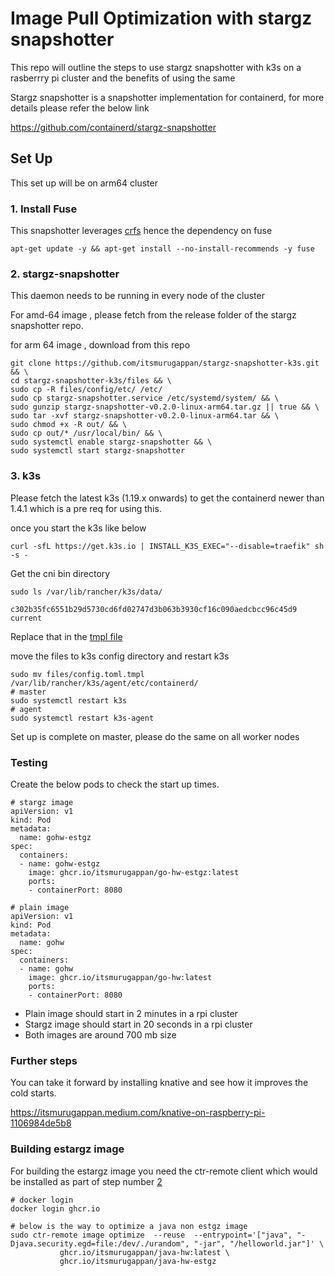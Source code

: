 # Image Pull Optimization with stargz snapshotter 

This repo will outline the steps to use stargz snapshotter with k3s on a 
rasberrry pi cluster and the benefits of using the same

Stargz snapshotter is a snapshotter implementation for containerd, for more details 
please refer the below link

https://github.com/containerd/stargz-snapshotter

## Set Up

This set up will be on arm64 cluster

### 1. Install Fuse

This snapshotter leverages [crfs](https://github.com/google/crfs) hence the 
dependency on fuse

```shell
apt-get update -y && apt-get install --no-install-recommends -y fuse
```

### 2. stargz-snapshotter

This daemon needs to be running in every node of the cluster

For amd-64 image , please fetch from the release folder of the stargz snapshotter repo.

for arm 64 image , download from this repo

```shell
git clone https://github.com/itsmurugappan/stargz-snapshotter-k3s.git && \
cd stargz-snapshotter-k3s/files && \
sudo cp -R files/config/etc/ /etc/
sudo cp stargz-snapshotter.service /etc/systemd/system/ && \
sudo gunzip stargz-snapshotter-v0.2.0-linux-arm64.tar.gz || true && \
sudo tar -xvf stargz-snapshotter-v0.2.0-linux-arm64.tar && \
sudo chmod +x -R out/ && \
sudo cp out/* /usr/local/bin/ && \
sudo systemctl enable stargz-snapshotter && \
sudo systemctl start stargz-snapshotter
```

### 3. k3s

Please fetch the latest k3s (1.19.x onwards) to get the containerd newer than 1.4.1 which is a pre req for using this.

once you start the k3s like below
```
curl -sfL https://get.k3s.io | INSTALL_K3S_EXEC="--disable=traefik" sh -s -
```
Get the cni bin directory

```shell
sudo ls /var/lib/rancher/k3s/data/

c302b35fc6551b29d5730cd6fd02747d3b063b3930cf16c090aedcbcc96c45d9  current
```
Replace that in the [tmpl file](./files/config.toml.tmpl#L19)

move the files to k3s config directory and restart k3s

```shell
sudo mv files/config.toml.tmpl /var/lib/rancher/k3s/agent/etc/containerd/
# master
sudo systemctl restart k3s
# agent
sudo systemctl restart k3s-agent
```

Set up is complete on master, please do the same on all worker nodes

### Testing

Create the below pods to check the start up times.

```
# stargz image
apiVersion: v1
kind: Pod
metadata:
  name: gohw-estgz
spec:
  containers:
  - name: gohw-estgz
    image: ghcr.io/itsmurugappan/go-hw-estgz:latest
    ports:
    - containerPort: 8080 

# plain image
apiVersion: v1
kind: Pod
metadata:
  name: gohw
spec:
  containers:
  - name: gohw
    image: ghcr.io/itsmurugappan/go-hw:latest
    ports:
    - containerPort: 8080 
```
* Plain image should start in 2 minutes in a rpi cluster
* Stargz image should start in 20 seconds in a rpi cluster
* Both images are around 700 mb size

### Further steps

You can take it forward by installing knative and see how it improves the cold starts.

https://itsmurugappan.medium.com/knative-on-raspberry-pi-1106984de5b8

### Building estargz image

For building the estargz image you need the ctr-remote client which would be installed as part of step number [2](#2-stargz-snapshotter)

```
# docker login
docker login ghcr.io

# below is the way to optimize a java non estgz image
sudo ctr-remote image optimize  --reuse  --entrypoint='["java", "-Djava.security.egd=file:/dev/./urandom", "-jar", "/helloworld.jar"]' \
           ghcr.io/itsmurugappan/java-hw:latest \
           ghcr.io/itsmurugappan/java-hw-estgz
```
